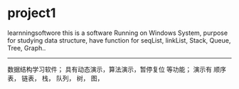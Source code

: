 # project1
learnningsoftwore
this is a software Running on Windows System, purpose for studying data structure, have function for seqList, linkList, Stack, Queue, Tree,
Graph..
***************************
数据结构学习软件；
具有动态演示，算法演示，暂停复位 等功能； 演示有 顺序表， 链表， 栈， 队列， 树， 图， 
